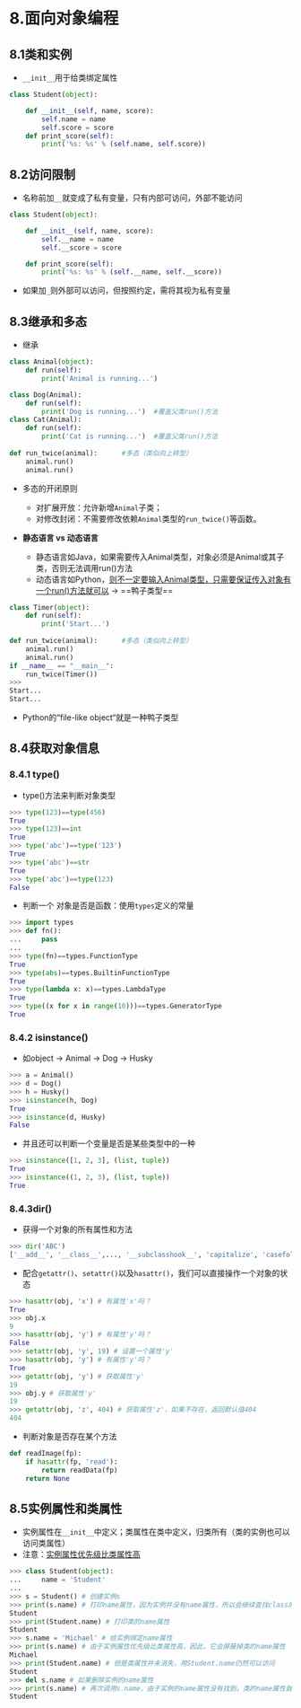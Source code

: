 # 8.面向对象编程

## 8.1类和实例

- `__init__`用于给类绑定属性

```python
class Student(object):

    def __init__(self, name, score):
        self.name = name
        self.score = score
    def print_score(self):
        print('%s: %s' % (self.name, self.score))
```



## 8.2访问限制

- 名称前加`__`就变成了私有变量，只有内部可访问，外部不能访问

```python
class Student(object):

    def __init__(self, name, score):
        self.__name = name
        self.__score = score

    def print_score(self):
        print('%s: %s' % (self.__name, self.__score))
```

- 如果加`_`则外部可以访问，但按照约定，需将其视为私有变量



## 8.3继承和多态

- 继承

```python
class Animal(object):
    def run(self):
        print('Animal is running...')

class Dog(Animal):
    def run(self):
        print('Dog is running...')	#覆盖父类run()方法
class Cat(Animal):
    def run(self):
        print('Cat is running...')	#覆盖父类run()方法
        
def run_twice(animal):		#多态（类似向上转型）
    animal.run()
    animal.run()
```

- 多态的开闭原则
  - 对扩展开放：允许新增`Animal`子类；
  - 对修改封闭：不需要修改依赖`Animal`类型的`run_twice()`等函数。

- **静态语言 vs 动态语言**
  - 静态语言如Java，如果需要传入Animal类型，对象必须是Animal或其子类，否则无法调用run()方法
  - 动态语言如Python，<u>则不一定要输入Animal类型，只需要保证传入对象有一个run()方法就可以</u>  → ==鸭子类型==

```python
class Timer(object):
    def run(self):
        print('Start...')
        
def run_twice(animal):		#多态（类似向上转型）
    animal.run()
    animal.run()
if __name__ == "__main__":
    run_twice(Timer())
>>>
Start...
Start...
```

- Python的“file-like object“就是一种鸭子类型



## 8.4获取对象信息

### 8.4.1 type()

- type()方法来判断对象类型

```python
>>> type(123)==type(456)
True
>>> type(123)==int
True
>>> type('abc')==type('123')
True
>>> type('abc')==str
True
>>> type('abc')==type(123)
False
```

- 判断一个 对象是否是函数：使用`types`定义的常量

```python
>>> import types
>>> def fn():
...     pass
...
>>> type(fn)==types.FunctionType
True
>>> type(abs)==types.BuiltinFunctionType
True
>>> type(lambda x: x)==types.LambdaType
True
>>> type((x for x in range(10)))==types.GeneratorType
True
```

### 8.4.2 isinstance()

- 如object -> Animal -> Dog -> Husky

```python
>>> a = Animal()
>>> d = Dog()
>>> h = Husky()
>>> isinstance(h, Dog)
True
>>> isinstance(d, Husky)
False
```

- 并且还可以判断一个变量是否是某些类型中的一种

```python
>>> isinstance([1, 2, 3], (list, tuple))
True
>>> isinstance((1, 2, 3), (list, tuple))
True
```

### 8.4.3dir()

- 获得一个对象的所有属性和方法

```python
>>> dir('ABC')
['__add__', '__class__',..., '__subclasshook__', 'capitalize', 'casefold',..., 'zfill']
```

- 配合`getattr()`、`setattr()`以及`hasattr()`，我们可以直接操作一个对象的状态

```python
>>> hasattr(obj, 'x') # 有属性'x'吗？
True
>>> obj.x
9
>>> hasattr(obj, 'y') # 有属性'y'吗？
False
>>> setattr(obj, 'y', 19) # 设置一个属性'y'
>>> hasattr(obj, 'y') # 有属性'y'吗？
True
>>> getattr(obj, 'y') # 获取属性'y'
19
>>> obj.y # 获取属性'y'
19
>>> getattr(obj, 'z', 404) # 获取属性'z'，如果不存在，返回默认值404
404
```

- 判断对象是否存在某个方法

```python
def readImage(fp):
    if hasattr(fp, 'read'):
        return readData(fp)
    return None
```



## 8.5实例属性和类属性

- 实例属性在`__init__`中定义；类属性在类中定义，归类所有（类的实例也可以访问类属性）
- 注意：<u>实例属性优先级比类属性高</u>

```python
>>> class Student(object):
...     name = 'Student'
...
>>> s = Student() # 创建实例s
>>> print(s.name) # 打印name属性，因为实例并没有name属性，所以会继续查找class的name属性
Student
>>> print(Student.name) # 打印类的name属性
Student
>>> s.name = 'Michael' # 给实例绑定name属性
>>> print(s.name) # 由于实例属性优先级比类属性高，因此，它会屏蔽掉类的name属性
Michael
>>> print(Student.name) # 但是类属性并未消失，用Student.name仍然可以访问
Student
>>> del s.name # 如果删除实例的name属性
>>> print(s.name) # 再次调用s.name，由于实例的name属性没有找到，类的name属性就显示出来了
Student
```









